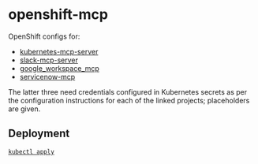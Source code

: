# openshift-mcp

OpenShift configs for:

* [kubernetes-mcp-server](https://github.com/containers/kubernetes-mcp-server)
* [slack-mcp-server](https://github.com/korotovsky/slack-mcp-server)
* [google_workspace_mcp](https://github.com/taylorwilsdon/google_workspace_mcp)
* [servicenow-mcp](https://github.com/echelon-ai-labs/servicenow-mcp)

The latter three need credentials configured in Kubernetes secrets as per the configuration instructions for each of the linked projects; placeholders are given.

## Deployment

[`kubectl apply`](https://kubernetes.io/docs/reference/kubectl/generated/kubectl_apply/)
